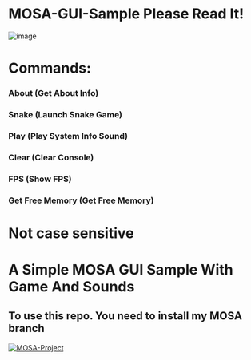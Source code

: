 # MOSA-GUI-Sample Please Read It!
![image](https://github.com/nifanfa/MOSA-GUI-Sample/blob/master/QQ%E6%88%AA%E5%9B%BE20210708001155.png)  
# Commands:  
### About (Get About Info)
### Snake (Launch Snake Game)
### Play (Play System Info Sound)
### Clear (Clear Console)
### FPS (Show FPS)
### Get Free Memory (Get Free Memory) 

# Not case sensitive

# A Simple MOSA GUI Sample With Game And Sounds
## To use this repo. You need to install my MOSA branch
[![MOSA-Project](https://github-readme-stats.vercel.app/api/pin/?username=nifanfa&repo=MOSA-Project)](https://github.com/nifanfa/MOSA-Project)
